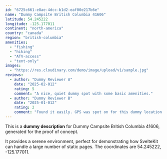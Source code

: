 ```yaml
---
id: "6725c661-e8ae-4dcc-b1d2-eaf00e217b6e"
name: "Dummy Campsite British Columbia 41606"
latitude: 54.245222
longitude: -125.177011
continent: "north-america"
country: "canada"
region: "british-columbia"
amenities:
  - "fishing"
  - "hiking"
  - "ATV-access"
  - "tent-only"
images:
  - "https://res.cloudinary.com/demo/image/upload/v1/sample.jpg"
reviews:
  - author: "Dummy Reviewer A"
    date: "2025-02-012"
    rating: 5
    comment: "A nice, quiet dummy spot with some basic amenities."
  - author: "Dummy Reviewer B"
    date: "2025-01-012"
    rating: 2
    comment: "Found it easily. GPS was spot on for this dummy location."
---
```


This is a **dummy description** for Dummy Campsite British Columbia 41606, generated for the proof of concept.

It provides a serene environment, perfect for demonstrating how SvelteKit can handle a large number of static pages. The coordinates are 54.245222, -125.177011.
